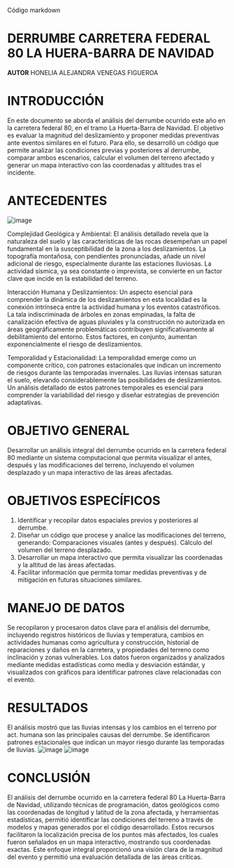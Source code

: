 Código markdown
# DERRUMBE CARRETERA FEDERAL 80 LA HUERA-BARRA DE NAVIDAD 
**AUTOR** HONELIA ALEJANDRA VENEGAS FIGUEROA 
# INTRODUCCIÓN 
En este documento se aborda el análisis del derrumbe ocurrido este año en la carretera federal 80, en el tramo La Huerta-Barra de Navidad. El objetivo es evaluar la magnitud del deslizamiento y proponer medidas preventivas ante eventos similares en el futuro. Para ello, se desarrolló un código que permite analizar las condiciones previas y posteriores al derrumbe, comparar ambos escenarios, calcular el volumen del terreno afectado y generar un mapa interactivo con las coordenadas y altitudes tras el incidente.
# ANTECEDENTES
![image](https://github.com/user-attachments/assets/df62147d-d9f4-4096-863c-41d6b6a8767f)


Complejidad Geológica y Ambiental: El análisis detallado revela que la naturaleza del suelo y las características de las rocas desempeñan un papel fundamental en la susceptibilidad de la zona a los deslizamientos. La topografía montañosa, con pendientes pronunciadas, añade un nivel adicional de riesgo, especialmente durante las estaciones lluviosas. La actividad sísmica, ya sea constante o imprevista, se convierte en un factor clave que incide en la estabilidad del terreno.

Interacción Humana y Deslizamientos: Un aspecto esencial para comprender la dinámica de los deslizamientos en esta localidad es la conexión intrínseca entre la actividad humana y los eventos catastróficos. La tala indiscriminada de árboles en zonas empinadas, la falta de canalización efectiva de aguas pluviales y la construcción no autorizada en áreas geográficamente problemáticas contribuyen significativamente al debilitamiento del entorno. Estos factores, en conjunto, aumentan exponencialmente el riesgo de deslizamientos.

Temporalidad y Estacionalidad: La temporalidad emerge como un componente crítico, con patrones estacionales que indican un incremento de riesgos durante las temporadas invernales. Las lluvias intensas saturan el suelo, elevando considerablemente las posibilidades de deslizamientos. Un análisis detallado de estos patrones temporales es esencial para comprender la variabilidad del riesgo y diseñar estrategias de prevención adaptativas.
# OBJETIVO GENERAL
Desarrollar un análisis integral del derrumbe ocurrido en la carretera federal 80 mediante un sistema computacional que permita visualizar el antes, después y las modificaciones del terreno, incluyendo el volumen desplazado y un mapa interactivo de las áreas afectadas.

# OBJETIVOS ESPECÍFICOS
1. Identificar y recopilar datos espaciales previos y posteriores al derrumbe.
2. Diseñar un código que procese y analice las modificaciones del terreno, generando:
Comparaciones visuales (antes y después).
Cálculo del volumen del terreno desplazado.
3. Desarrollar un mapa interactivo que permita visualizar las coordenadas y la altitud de las áreas afectadas.
4. Facilitar información que permita tomar medidas preventivas y de mitigación en futuras situaciones similares.

# MANEJO DE DATOS
Se recopilaron y procesaron datos clave para el análisis del derrumbe, incluyendo registros históricos de lluvias y temperatura, 
cambios en actividades humanas como agricultura y construcción, historial de reparaciones y daños en la carretera, y propiedades 
del terreno como inclinación y zonas vulnerables. Los datos fueron organizados y analizados mediante medidas estadísticas como 
media y desviación estándar, y visualizados con gráficos para identificar patrones clave relacionadas con el evento.

# RESULTADOS 
El análisis mostró que las lluvias intensas y los cambios en el terreno por act. humana son las principales causas del derrumbe. Se identificaron patrones estacionales que indican un mayor riesgo durante las temporadas de lluvias.
![image](https://github.com/user-attachments/assets/80ec3f24-efe4-4c02-ac22-9e1fa1689000)
![image](https://github.com/user-attachments/assets/f0120731-b0a8-4972-b60a-b0cf11c4b80a)

# CONCLUSIÓN
El análisis del derrumbe ocurrido en la carretera federal 80 La Huerta-Barra de Navidad, utilizando técnicas de programación, datos geológicos como las coordenadas de longitud y latitud de la zona afectada, y herramientas estadísticas, permitió identificar las condiciones del terreno a través de modelos y mapas generados por el código desarrollado. Estos recursos facilitaron la localización precisa de los puntos más afectados, los cuales fueron señalados en un mapa interactivo, mostrando sus coordenadas exactas. Este enfoque integral proporcionó una visión clara de la magnitud del evento y permitió una evaluación detallada de las áreas críticas.



